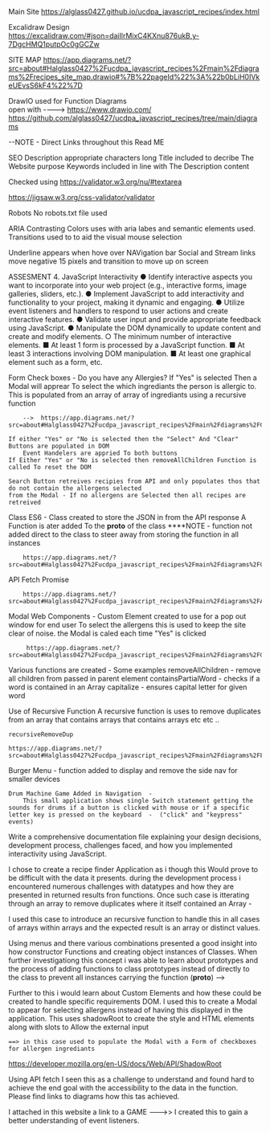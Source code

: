 Main Site
https://alglass0427.github.io/ucdpa_javascript_recipes/index.html

Excalidraw Design
https://excalidraw.com/#json=daiIlrMixC4KXnu876ukB,y-7DgcHMQ1putpOc0gGCZw

SITE MAP
https://app.diagrams.net/?src=about#Halglass0427%2Fucdpa_javascript_recipes%2Fmain%2Fdiagrams%2Frecipes_site_map.drawio#%7B%22pageId%22%3A%22b0bLiH0IVkeUEvsS6kF4%22%7D


DrawIO used for Function Diagrams   
    open with ---->    https://www.drawio.com/
https://github.com/alglass0427/ucdpa_javascript_recipes/tree/main/diagrams

--NOTE - Direct Links throughout this Read ME


SEO
Description appropriate characters long Title included to decribe The Website purpose Keywords included in line with The Description content

Checked using
https://validator.w3.org/nu/#textarea

https://jigsaw.w3.org/css-validator/validator

Robots
No robots.txt file used

ARIA
Contrasting Colors uses with aria labes and semantic elements used. Transitions used to to aid the visual mouse selection

Underline appears when hove over NAVigation bar
Social and Stream links move negative 15 pixels and transition to move up on screen


ASSESMENT
4. JavaScript Interactivity
● Identify interactive aspects you want to incorporate into your web project (e.g.,
interactive forms, image galleries, sliders, etc.).
● Implement JavaScript to add interactivity and functionality to your project, making
it dynamic and engaging.
● Utilize event listeners and handlers to respond to user actions and create interactive
features.
● Validate user input and provide appropriate feedback using JavaScript.
● Manipulate the DOM dynamically to update content and create and modify
elements.
○ The minimum number of interactive elements.
■ At least 1 form is processed by a JavaScript function.
■ At least 3 interactions involving DOM manipulation.
■ At least one graphical element such as a form, etc.

Form Check boxes  - 
    Do you have any Allergies?
    If "Yes" is selected Then a Modal will apprear To select the which ingrediants the person is allergic to.
    This is populated from an array of array of ingrediants using a recursive function

        -->  https://app.diagrams.net/?src=about#Halglass0427%2Fucdpa_javascript_recipes%2Fmain%2Fdiagrams%2FComponent%20Modal.drawio#%7B%22pageId%22%3A%22T3wb09TkJcfDdkeaGVoH%22%7D

    If either "Yes" or "No is selected then the "Select" And "Clear" Buttons are populated in DOM
        Event Handelers are appried To both buttons
    If Either "Yes" or "No is selected then removeAllChildren Function is called To reset the DOM

    Search Button retreives recipies from API and only populates thos that do not contain the allergens selected 
    from the Modal - If no allergens are Selected then all recipes are retreived

Class ES6 - 
    Class created to store the JSON in from the API response
    A Function is ater added To the __proto__ of the class
       ****NOTE  -  function not added direct to the class to steer away from storing the function in all instances

        https://app.diagrams.net/?src=about#Halglass0427%2Fucdpa_javascript_recipes%2Fmain%2Fdiagrams%2FConstructor%20Process.drawio#%7B%22pageId%22%3A%22T3wb09TkJcfDdkeaGVoH%22%7D

API Fetch Promise

        https://app.diagrams.net/?src=about#Halglass0427%2Fucdpa_javascript_recipes%2Fmain%2Fdiagrams%2FAPI%20Process.drawio#%7B%22pageId%22%3A%22T3wb09TkJcfDdkeaGVoH%22%7D


Modal
    Web Components -  Custom Element created to use for a pop out window for end user To select the allergens
    this is used to keep the site clear of noise.
    the Modal is caled each time "Yes" is clicked

         https://app.diagrams.net/?src=about#Halglass0427%2Fucdpa_javascript_recipes%2Fmain%2Fdiagrams%2FConstructor%20Process.drawio#%7B%22pageId%22%3A%22T3wb09TkJcfDdkeaGVoH%22%7D


Various functions are created - Some examples
        removeAllChildren  -  remove all children from passed in parent element
        containsPartialWord  -  checks if a word is contained in an Array
        capitalize -   ensures capital letter for given word

Use of Recursive Function
    A recursive function is uses to remove duplicates from an array that contains arrays that contains arrays etc etc .. 

    recursiveRemoveDup

    https://app.diagrams.net/?src=about#Halglass0427%2Fucdpa_javascript_recipes%2Fmain%2Fdiagrams%2FFunctions.drawio#%7B%22pageId%22%3A%22rVTvYm2u6CPN0oDnByO2%22%7D

Burger Menu - 
    function added to display and remove the side nav for smaller devices


    Drum Machine Game Added in Navigation  - 
        This small application shows single Switch statement getting the sounds for drums if a button is clicked with mouse or if a specific letter key is pressed on the keyboard  -  ("click" and "keypress" events)



Write a comprehensive documentation file explaining your design decisions,
development process, challenges faced, and how you implemented interactivity
using JavaScript.


I chose to create a recipe finder Application as i though this Would prove to be difficult with the data it presents. during the development process i encountered numerous challenges with datatypes and how they are presented in returned results fron functions. Once such case is itterating through an array to remove duplicates where it itself contained an Array -

I used this case to introduce an recursive function to handle this in all cases of arrays within arrays and the expected result is an array or distinct values.

Using menus and there various combinations presented a good insight into how constructor Functions and creating object instances of Classes. When further investigationg this concept i was able to learn about prototypes and the process of adding functions to class prototypes instead of directly to the class to prevent all instances carrying the function (__proto__)  -->

Further to this i would learn about Custom Elements and how these could be created to handle specific requirements DOM.
I used this to create a Modal to appear for selecting allergens instead of having this displayed in the application.
This uses shadowRoot to create the style and HTML elements along with slots to Allow the external input

    ==> in this case used to populate the Modal with a Form of checkboxes for allergen ingrediants

https://developer.mozilla.org/en-US/docs/Web/API/ShadowRoot


Using API fetch I seen this as a challenge to understand and found hard to achieve the end goal with the accessibility to the data in the function.
Please find links to diagrams how this tas achieved.

I attached in this website a link to a GAME --->> I created this to gain a better understanding of event listeners.
